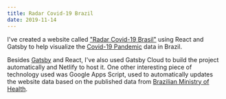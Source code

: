 ```yaml
---
title: Radar Covid-19 Brazil
date: 2019-11-14
---
```


I've created a website called ["Radar Covid-19 Brasil"](https://covid19.luiz-guilherme.com/) using
React and Gatsby to help visualize the [Covid-19 Pandemic](https://en.wikipedia.org/wiki/2019%E2%80%9320_coronavirus_pandemic)
data in Brazil.

Besides [Gatsby](https://www.gatsbyjs.org/) and React, I've also used Gatsby Cloud to build the project automatically
and Netlify to host it. One other interesting piece of technology used was Google Apps Script, used to automatically
updates the website data based on the published data from [Brazilian Ministry of Health](https://saude.gov.br/).
